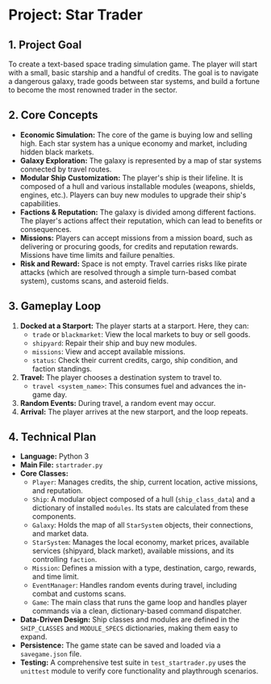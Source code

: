 # Project: Star Trader

## 1. Project Goal
To create a text-based space trading simulation game. The player will start with a small, basic starship and a handful of credits. The goal is to navigate a dangerous galaxy, trade goods between star systems, and build a fortune to become the most renowned trader in the sector.

## 2. Core Concepts
*   **Economic Simulation:** The core of the game is buying low and selling high. Each star system has a unique economy and market, including hidden black markets.
*   **Galaxy Exploration:** The galaxy is represented by a map of star systems connected by travel routes.
*   **Modular Ship Customization:** The player's ship is their lifeline. It is composed of a hull and various installable modules (weapons, shields, engines, etc.). Players can buy new modules to upgrade their ship's capabilities.
*   **Factions & Reputation:** The galaxy is divided among different factions. The player's actions affect their reputation, which can lead to benefits or consequences.
*   **Missions:** Players can accept missions from a mission board, such as delivering or procuring goods, for credits and reputation rewards. Missions have time limits and failure penalties.
*   **Risk and Reward:** Space is not empty. Travel carries risks like pirate attacks (which are resolved through a simple turn-based combat system), customs scans, and asteroid fields.

## 3. Gameplay Loop
1.  **Docked at a Starport:** The player starts at a starport. Here, they can:
    *   `trade` or `blackmarket`: View the local markets to buy or sell goods.
    *   `shipyard`: Repair their ship and buy new modules.
    *   `missions`: View and accept available missions.
    *   `status`: Check their current credits, cargo, ship condition, and faction standings.
2.  **Travel:** The player chooses a destination system to travel to.
    *   `travel <system_name>`: This consumes fuel and advances the in-game day.
3.  **Random Events:** During travel, a random event may occur.
4.  **Arrival:** The player arrives at the new starport, and the loop repeats.

## 4. Technical Plan
*   **Language:** Python 3
*   **Main File:** `startrader.py`
*   **Core Classes:**
    *   `Player`: Manages credits, the ship, current location, active missions, and reputation.
    *   `Ship`: A modular object composed of a hull (`ship_class_data`) and a dictionary of installed `modules`. Its stats are calculated from these components.
    *   `Galaxy`: Holds the map of all `StarSystem` objects, their connections, and market data.
    *   `StarSystem`: Manages the local economy, market prices, available services (shipyard, black market), available missions, and its controlling `faction`.
    *   `Mission`: Defines a mission with a type, destination, cargo, rewards, and time limit.
    *   `EventManager`: Handles random events during travel, including combat and customs scans.
    *   `Game`: The main class that runs the game loop and handles player commands via a clean, dictionary-based command dispatcher.
*   **Data-Driven Design:** Ship classes and modules are defined in the `SHIP_CLASSES` and `MODULE_SPECS` dictionaries, making them easy to expand.
*   **Persistence:** The game state can be saved and loaded via a `savegame.json` file.
*   **Testing:** A comprehensive test suite in `test_startrader.py` uses the `unittest` module to verify core functionality and playthrough scenarios.
